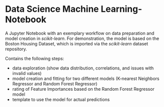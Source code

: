 # Data Science Machine Learning-Notebook
A Jupyter Notebook with an exemplary workflow on data preparation and model creation in *scikit-learn*. For demonstration, the model is based on the Boston Housing Dataset, which is imported via the *scikit-learn* dataset repository.

Contains the following steps:
- data exploration (show data distribution, correlations, and issues with invalid values)
- model creation and fitting for two different models (K-nearest Neighbors Regressor and Random Forest Regressor)
- rating of Feature Importances based on the Random Forest Regressor model
- template to use the model for actual predictions
